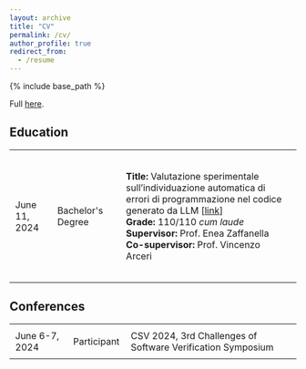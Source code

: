 ```yaml
---
layout: archive
title: "CV"
permalink: /cv/
author_profile: true
redirect_from:
  - /resume
---
```


{% include base_path %}

<style>
	table {
		width: 100%;
		border-collapse: collapse;
	}
	table, th, td {
		border: none;
	}
	th, td, ul {
		padding: 10px;
		text-align: left;
	}
	th {
		background-color: #f2f2f2;
	}
	ul {
		list-style-type: none;
	}
</style>

Full [here](../files/cv.pdf).

## Education
<table>
	<!-- <tr> -->
	<!-- 	<th>Year</th> -->
	<!-- 	<th></th> -->
	<!-- 	<th>Details</th> -->
	<!-- </tr> -->
	<tr>
		<td>June 11, 2024</td>
		<td>Bachelor's Degree</td>
		<td>
			<ul>
				<li><strong>Title:</strong> Valutazione sperimentale sull’individuazione automatica di errori di programmazione nel codice generato da LLM [<a href="https://manueldiagostino.github.io/files/tesi_triennale.pdf">link</a>]</li>
				<li><strong>Grade:</strong> 110/110 <em>cum laude</em></li>
				<li><strong>Supervisor:</strong> Prof. Enea Zaffanella</li>
				<li><strong>Co-supervisor:</strong> Prof. Vincenzo Arceri</li>
			</ul>
		</td>
	</tr>
</table>

## Conferences
<table>
	<tr>
		<td>June 6-7, 2024</td>
		<td>Participant</td>
		<td>CSV 2024, 3rd Challenges of Software Verification Symposium</td>
	</tr>
</table>

<!--Work experience-->
<!--======-->
<!--* Spring 2024: Academic Pages Collaborator-->
<!--  * Github University-->
<!--  * Duties includes: Updates and improvements to template-->
<!--  * Supervisor: The Users-->
<!---->
<!--* Fall 2015: Research Assistant-->
<!--  * Github University-->
<!--  * Duties included: Merging pull requests-->
<!--  * Supervisor: Professor Hub-->
<!---->
<!--* Summer 2015: Research Assistant-->
<!--  * Github University-->
<!--  * Duties included: Tagging issues-->
<!--  * Supervisor: Professor Git-->
  
<!--Skills-->
<!--======-->
<!--* Skill 1-->
<!--* Skill 2-->
<!--  * Sub-skill 2.1-->
<!--  * Sub-skill 2.2-->
<!--  * Sub-skill 2.3-->
<!--* Skill 3-->

<!--Publications-->
<!--======-->
<!--  <ul>{% for post in site.publications reversed %}-->
<!--    {% include archive-single-cv.html %}-->
<!--  {% endfor %}</ul>-->
<!---->
<!--Talks-->
<!--======-->
<!--  <ul>{% for post in site.talks reversed %}-->
<!--    {% include archive-single-talk-cv.html  %}-->
<!--  {% endfor %}</ul>-->
<!---->
<!--Teaching-->
<!--======-->
<!--  <ul>{% for post in site.teaching reversed %}-->
<!--    {% include archive-single-cv.html %}-->
<!--  {% endfor %}</ul>-->
<!---->
<!--Service and leadership-->
<!--======-->
<!--* Currently signed in to 43 different slack teams-->

